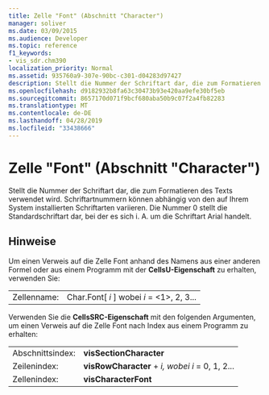 ```yaml
---
title: Zelle "Font" (Abschnitt "Character")
manager: soliver
ms.date: 03/09/2015
ms.audience: Developer
ms.topic: reference
f1_keywords:
- vis_sdr.chm390
localization_priority: Normal
ms.assetid: 935760a9-307e-90bc-c301-d04283d97427
description: Stellt die Nummer der Schriftart dar, die zum Formatieren des Texts verwendet wird. Schriftartnummern können abhängig von den auf Ihrem System installierten Schriftarten variieren. Die Nummer 0 stellt die Standardschriftart dar, bei der es sich i. A. um die Schriftart Arial handelt.
ms.openlocfilehash: d9182932b8fa63c30473b93e420aa9efe30bf5eb
ms.sourcegitcommit: 8657170d071f9bcf680aba50b9c07f2a4fb82283
ms.translationtype: MT
ms.contentlocale: de-DE
ms.lasthandoff: 04/28/2019
ms.locfileid: "33438666"
---
```

# <a name="font-cell-character-section"></a>Zelle "Font" (Abschnitt "Character")

Stellt die Nummer der Schriftart dar, die zum Formatieren des Texts verwendet wird. Schriftartnummern können abhängig von den auf Ihrem System installierten Schriftarten variieren. Die Nummer 0 stellt die Standardschriftart dar, bei der es sich i. A. um die Schriftart Arial handelt.
  
## <a name="remarks"></a>Hinweise

Um einen Verweis auf die Zelle Font anhand des Namens aus einer anderen Formel oder aus einem Programm mit der **CellsU-Eigenschaft** zu erhalten, verwenden Sie: 
  
|||
|:-----|:-----|
| Zellenname:  <br/> | Char.Font[  *i*  ] wobei  *i*  = <1>, 2, 3...  <br/> |
   
Verwenden Sie die **CellsSRC-Eigenschaft** mit den folgenden Argumenten, um einen Verweis auf die Zelle Font nach Index aus einem Programm zu erhalten: 
  
|||
|:-----|:-----|
| Abschnittsindex:  <br/> |**visSectionCharacter** <br/> |
| Zeilenindex:  <br/> |**visRowCharacter**  +   *i,* *wobei i* = 0, 1, 2...  <br/> |
| Zellenindex:  <br/> |**visCharacterFont** <br/> |
   

